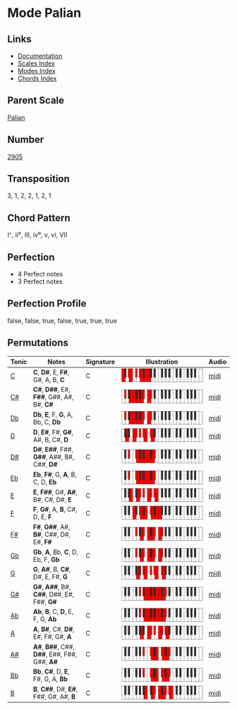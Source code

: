 # Mode Palian

## Links

- [Documentation](README.md)
- [Scales Index](Scales.md)
- [Modes Index](Modes.md)
- [Chords Index](Chords.md)

## Parent Scale

[Palian](ScalePalian.md)

## Number

[2905](https://ianring.com/musictheory/scales/2905)

## Transposition

3, 1, 2, 2, 1, 2, 1

## Chord Pattern

I⁺, ii⁰, III, iv⁰, v, vi, VII

## Perfection

- 4 Perfect notes
- 3 Perfect notes

## Perfection Profile

false, false, true, false, true, true, true

## Permutations

| Tonic | Notes | Signature | Illustration | Audio |
|-------|-------|-----------|--------------|-------|
| [C](ModeCNaturalPalian.md) | **C**, **D#**, E, **F#**, G#, A, B, **C** | C | ![CNaturalPalian](ModeCNaturalPalian.png) | [midi](https://github.com/edipermadi/music/blob/main/docs/ModeCNaturalPalian.mid?raw=true) |
| [C#](ModeCSharpPalian.md) | **C#**, **D##**, E#, **F##**, G##, A#, B#, **C#** | C | ![CSharpPalian](ModeCSharpPalian.png) | [midi](https://github.com/edipermadi/music/blob/main/docs/ModeCSharpPalian.mid?raw=true) |
| [Db](ModeDFlatPalian.md) | **Db**, **E**, F, **G**, A, Bb, C, **Db** | C | ![DFlatPalian](ModeDFlatPalian.png) | [midi](https://github.com/edipermadi/music/blob/main/docs/ModeDFlatPalian.mid?raw=true) |
| [D](ModeDNaturalPalian.md) | **D**, **E#**, F#, **G#**, A#, B, C#, **D** | C | ![DNaturalPalian](ModeDNaturalPalian.png) | [midi](https://github.com/edipermadi/music/blob/main/docs/ModeDNaturalPalian.mid?raw=true) |
| [D#](ModeDSharpPalian.md) | **D#**, **E##**, F##, **G##**, A##, B#, C##, **D#** | C | ![DSharpPalian](ModeDSharpPalian.png) | [midi](https://github.com/edipermadi/music/blob/main/docs/ModeDSharpPalian.mid?raw=true) |
| [Eb](ModeEFlatPalian.md) | **Eb**, **F#**, G, **A**, B, C, D, **Eb** | C | ![EFlatPalian](ModeEFlatPalian.png) | [midi](https://github.com/edipermadi/music/blob/main/docs/ModeEFlatPalian.mid?raw=true) |
| [E](ModeENaturalPalian.md) | **E**, **F##**, G#, **A#**, B#, C#, D#, **E** | C | ![ENaturalPalian](ModeENaturalPalian.png) | [midi](https://github.com/edipermadi/music/blob/main/docs/ModeENaturalPalian.mid?raw=true) |
| [F](ModeFNaturalPalian.md) | **F**, **G#**, A, **B**, C#, D, E, **F** | C | ![FNaturalPalian](ModeFNaturalPalian.png) | [midi](https://github.com/edipermadi/music/blob/main/docs/ModeFNaturalPalian.mid?raw=true) |
| [F#](ModeFSharpPalian.md) | **F#**, **G##**, A#, **B#**, C##, D#, E#, **F#** | C | ![FSharpPalian](ModeFSharpPalian.png) | [midi](https://github.com/edipermadi/music/blob/main/docs/ModeFSharpPalian.mid?raw=true) |
| [Gb](ModeGFlatPalian.md) | **Gb**, **A**, Bb, **C**, D, Eb, F, **Gb** | C | ![GFlatPalian](ModeGFlatPalian.png) | [midi](https://github.com/edipermadi/music/blob/main/docs/ModeGFlatPalian.mid?raw=true) |
| [G](ModeGNaturalPalian.md) | **G**, **A#**, B, **C#**, D#, E, F#, **G** | C | ![GNaturalPalian](ModeGNaturalPalian.png) | [midi](https://github.com/edipermadi/music/blob/main/docs/ModeGNaturalPalian.mid?raw=true) |
| [G#](ModeGSharpPalian.md) | **G#**, **A##**, B#, **C##**, D##, E#, F##, **G#** | C | ![GSharpPalian](ModeGSharpPalian.png) | [midi](https://github.com/edipermadi/music/blob/main/docs/ModeGSharpPalian.mid?raw=true) |
| [Ab](ModeAFlatPalian.md) | **Ab**, **B**, C, **D**, E, F, G, **Ab** | C | ![AFlatPalian](ModeAFlatPalian.png) | [midi](https://github.com/edipermadi/music/blob/main/docs/ModeAFlatPalian.mid?raw=true) |
| [A](ModeANaturalPalian.md) | **A**, **B#**, C#, **D#**, E#, F#, G#, **A** | C | ![ANaturalPalian](ModeANaturalPalian.png) | [midi](https://github.com/edipermadi/music/blob/main/docs/ModeANaturalPalian.mid?raw=true) |
| [A#](ModeASharpPalian.md) | **A#**, **B##**, C##, **D##**, E##, F##, G##, **A#** | C | ![ASharpPalian](ModeASharpPalian.png) | [midi](https://github.com/edipermadi/music/blob/main/docs/ModeASharpPalian.mid?raw=true) |
| [Bb](ModeBFlatPalian.md) | **Bb**, **C#**, D, **E**, F#, G, A, **Bb** | C | ![BFlatPalian](ModeBFlatPalian.png) | [midi](https://github.com/edipermadi/music/blob/main/docs/ModeBFlatPalian.mid?raw=true) |
| [B](ModeBNaturalPalian.md) | **B**, **C##**, D#, **E#**, F##, G#, A#, **B** | C | ![BNaturalPalian](ModeBNaturalPalian.png) | [midi](https://github.com/edipermadi/music/blob/main/docs/ModeBNaturalPalian.mid?raw=true) |
